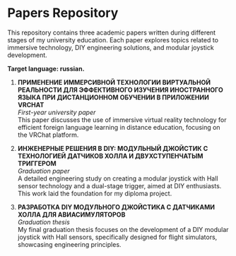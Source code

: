 # Papers Repository

This repository contains three academic papers written during different stages of my university education. 
Each paper explores topics related to immersive technology, DIY engineering solutions, and modular joystick development.

**Target language: russian.**

1. **ПРИМЕНЕНИЕ ИММЕРСИВНОЙ ТЕХНОЛОГИИ ВИРТУАЛЬНОЙ РЕАЛЬНОСТИ ДЛЯ ЭФФЕКТИВНОГО ИЗУЧЕНИЯ ИНОСТРАННОГО ЯЗЫКА ПРИ ДИСТАНЦИОННОМ ОБУЧЕНИИ В ПРИЛОЖЕНИИ VRCHAT**  
   *First-year university paper*  
   This paper discusses the use of immersive virtual reality technology for efficient foreign language learning in distance education, focusing on the VRChat platform.

2. **ИНЖЕНЕРНЫЕ РЕШЕНИЯ В DIY: МОДУЛЬНЫЙ ДЖОЙСТИК С ТЕХНОЛОГИЕЙ ДАТЧИКОВ ХОЛЛА И ДВУХСТУПЕНЧАТЫМ ТРИГГЕРОМ**  
   *Graduation paper*  
   A detailed engineering study on creating a modular joystick with Hall sensor technology and a dual-stage trigger, aimed at DIY enthusiasts. This work laid the foundation for my diploma project.

3. **РАЗРАБОТКА DIY МОДУЛЬНОГО ДЖОЙСТИКА С ДАТЧИКАМИ ХОЛЛА ДЛЯ АВИАСИМУЛЯТОРОВ**  
   *Graduation thesis*  
   My final graduation thesis focuses on the development of a DIY modular joystick with Hall sensors, specifically designed for flight simulators, showcasing engineering principles.

